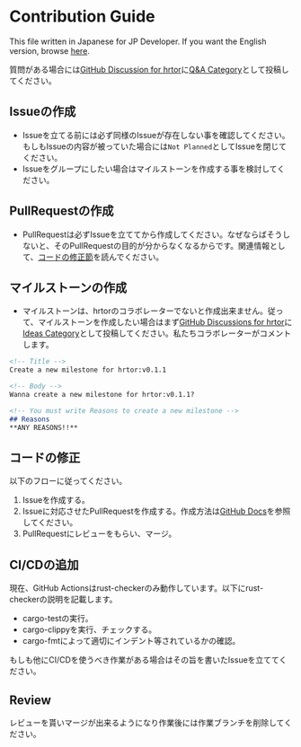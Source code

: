 # Contribution Guide

This file written in Japanese for JP Developer. If you want the English version, browse [here](./CONTRIBUTING.md).

質問がある場合には[GitHub Discussion for hrtor](https://github.com/haruki7049/hrtor/discussions)に[Q&A Category](https://github.com/haruki7049/hrtor/discussions/categories/q-a)として投稿してください。

## Issueの作成

- Issueを立てる前には必ず同様のIssueが存在しない事を確認してください。もしもIssueの内容が被っていた場合には`Not Planned`としてIssueを閉じてください。
- Issueをグループにしたい場合はマイルストーンを作成する事を検討してください。

## PullRequestの作成

- PullRequestは必ずIssueを立ててから作成してください。なぜならばそうしないと、そのPullRequestの目的が分からなくなるからです。関連情報として、[コードの修正節](#コードの修正)を読んでください。

## マイルストーンの作成

- マイルストーンは、hrtorのコラボレーターでないと作成出来ません。従って、マイルストーンを作成したい場合はまず[GitHub Discussions for hrtor](https://github.com/haruki7049/hrtor/discussions)に[Ideas Category](https://github.com/haruki7049/hrtor/discussions/categories/ideas)として投稿してください。私たちコラボレーターがコメントします。

```md
<!-- Title -->
Create a new milestone for hrtor:v0.1.1

<!-- Body -->
Wanna create a new milestone for hrtor:v0.1.1?

<!-- You must write Reasons to create a new milestone -->
## Reasons
**ANY REASONS!!**
```

## コードの修正

以下のフローに従ってください。

1. Issueを作成する。
2. Issueに対応させたPullRequestを作成する。作成方法は[GitHub Docs](https://docs.github.com/en/issues/tracking-your-work-with-issues/linking-a-pull-request-to-an-issue)を参照してください。
3. PullRequestにレビューをもらい、マージ。

## CI/CDの追加

現在、GitHub Actionsはrust-checkerのみ動作しています。以下にrust-checkerの説明を記載します。

- cargo-testの実行。
- cargo-clippyを実行、チェックする。
- cargo-fmtによって適切にインデント等されているかの確認。

もしも他にCI/CDを使うべき作業がある場合はその旨を書いたIssueを立ててください。

## Review

レビューを貰いマージが出来るようになり作業後には作業ブランチを削除してください。
